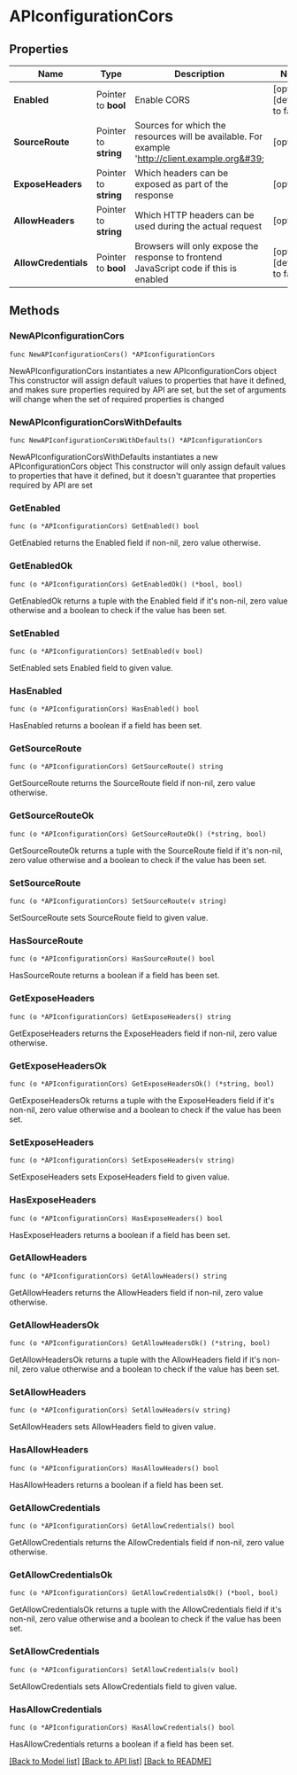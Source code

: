 # APIconfigurationCors

## Properties

Name | Type | Description | Notes
------------ | ------------- | ------------- | -------------
**Enabled** | Pointer to **bool** | Enable CORS | [optional] [default to false]
**SourceRoute** | Pointer to **string** | Sources for which the resources will be available. For example &#39;http://client.example.org&#39; | [optional] 
**ExposeHeaders** | Pointer to **string** | Which headers can be exposed as part of the response | [optional] 
**AllowHeaders** | Pointer to **string** | Which HTTP headers can be used during the actual request | [optional] 
**AllowCredentials** | Pointer to **bool** | Browsers will only expose the response to frontend JavaScript code if this is enabled | [optional] [default to false]

## Methods

### NewAPIconfigurationCors

`func NewAPIconfigurationCors() *APIconfigurationCors`

NewAPIconfigurationCors instantiates a new APIconfigurationCors object
This constructor will assign default values to properties that have it defined,
and makes sure properties required by API are set, but the set of arguments
will change when the set of required properties is changed

### NewAPIconfigurationCorsWithDefaults

`func NewAPIconfigurationCorsWithDefaults() *APIconfigurationCors`

NewAPIconfigurationCorsWithDefaults instantiates a new APIconfigurationCors object
This constructor will only assign default values to properties that have it defined,
but it doesn't guarantee that properties required by API are set

### GetEnabled

`func (o *APIconfigurationCors) GetEnabled() bool`

GetEnabled returns the Enabled field if non-nil, zero value otherwise.

### GetEnabledOk

`func (o *APIconfigurationCors) GetEnabledOk() (*bool, bool)`

GetEnabledOk returns a tuple with the Enabled field if it's non-nil, zero value otherwise
and a boolean to check if the value has been set.

### SetEnabled

`func (o *APIconfigurationCors) SetEnabled(v bool)`

SetEnabled sets Enabled field to given value.

### HasEnabled

`func (o *APIconfigurationCors) HasEnabled() bool`

HasEnabled returns a boolean if a field has been set.

### GetSourceRoute

`func (o *APIconfigurationCors) GetSourceRoute() string`

GetSourceRoute returns the SourceRoute field if non-nil, zero value otherwise.

### GetSourceRouteOk

`func (o *APIconfigurationCors) GetSourceRouteOk() (*string, bool)`

GetSourceRouteOk returns a tuple with the SourceRoute field if it's non-nil, zero value otherwise
and a boolean to check if the value has been set.

### SetSourceRoute

`func (o *APIconfigurationCors) SetSourceRoute(v string)`

SetSourceRoute sets SourceRoute field to given value.

### HasSourceRoute

`func (o *APIconfigurationCors) HasSourceRoute() bool`

HasSourceRoute returns a boolean if a field has been set.

### GetExposeHeaders

`func (o *APIconfigurationCors) GetExposeHeaders() string`

GetExposeHeaders returns the ExposeHeaders field if non-nil, zero value otherwise.

### GetExposeHeadersOk

`func (o *APIconfigurationCors) GetExposeHeadersOk() (*string, bool)`

GetExposeHeadersOk returns a tuple with the ExposeHeaders field if it's non-nil, zero value otherwise
and a boolean to check if the value has been set.

### SetExposeHeaders

`func (o *APIconfigurationCors) SetExposeHeaders(v string)`

SetExposeHeaders sets ExposeHeaders field to given value.

### HasExposeHeaders

`func (o *APIconfigurationCors) HasExposeHeaders() bool`

HasExposeHeaders returns a boolean if a field has been set.

### GetAllowHeaders

`func (o *APIconfigurationCors) GetAllowHeaders() string`

GetAllowHeaders returns the AllowHeaders field if non-nil, zero value otherwise.

### GetAllowHeadersOk

`func (o *APIconfigurationCors) GetAllowHeadersOk() (*string, bool)`

GetAllowHeadersOk returns a tuple with the AllowHeaders field if it's non-nil, zero value otherwise
and a boolean to check if the value has been set.

### SetAllowHeaders

`func (o *APIconfigurationCors) SetAllowHeaders(v string)`

SetAllowHeaders sets AllowHeaders field to given value.

### HasAllowHeaders

`func (o *APIconfigurationCors) HasAllowHeaders() bool`

HasAllowHeaders returns a boolean if a field has been set.

### GetAllowCredentials

`func (o *APIconfigurationCors) GetAllowCredentials() bool`

GetAllowCredentials returns the AllowCredentials field if non-nil, zero value otherwise.

### GetAllowCredentialsOk

`func (o *APIconfigurationCors) GetAllowCredentialsOk() (*bool, bool)`

GetAllowCredentialsOk returns a tuple with the AllowCredentials field if it's non-nil, zero value otherwise
and a boolean to check if the value has been set.

### SetAllowCredentials

`func (o *APIconfigurationCors) SetAllowCredentials(v bool)`

SetAllowCredentials sets AllowCredentials field to given value.

### HasAllowCredentials

`func (o *APIconfigurationCors) HasAllowCredentials() bool`

HasAllowCredentials returns a boolean if a field has been set.


[[Back to Model list]](../README.md#documentation-for-models) [[Back to API list]](../README.md#documentation-for-api-endpoints) [[Back to README]](../README.md)


